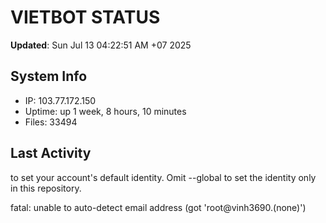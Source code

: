 # VIETBOT STATUS
**Updated**: Sun Jul 13 04:22:51 AM +07 2025

## System Info
- IP: 103.77.172.150
- Uptime: up 1 week, 8 hours, 10 minutes
- Files: 33494

## Last Activity

to set your account's default identity.
Omit --global to set the identity only in this repository.

fatal: unable to auto-detect email address (got 'root@vinh3690.(none)')
